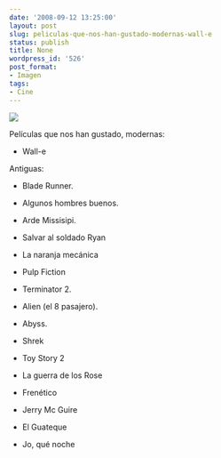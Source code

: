 ```yaml
---
date: '2008-09-12 13:25:00'
layout: post
slug: peliculas-que-nos-han-gustado-modernas-wall-e
status: publish
title: None
wordpress_id: '526'
post_format:
- Imagen
tags:
- Cine
---
```


![](http://jjdenis.files.wordpress.com/2012/04/fd9udze4sds9pcypd6wsdxuko1_r1_500.jpg)

Películas que nos han gustado, modernas:




  * Wall-e



Antiguas:




  * Blade Runner.


  * Algunos hombres buenos.


  * Arde Missisipi.


  * Salvar al soldado Ryan


  * La naranja mecánica


  * Pulp Fiction


  * Terminator 2.


  * Alien (el 8 pasajero).


  * Abyss.


  * Shrek


  * Toy Story 2


  * La guerra de los Rose


  * Frenético


  * Jerry Mc Guire


  * El Guateque


  * Jo, qué noche


